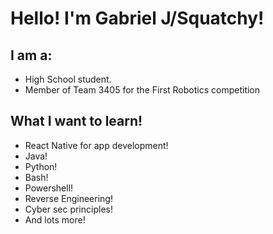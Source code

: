 # Hello! I'm Gabriel J/Squatchy!
## I am a: 
* High School student.
* Member of Team 3405 for the First Robotics competition

## What I want to learn!
* React Native for app development!
* Java!
* Python!
* Bash!
* Powershell!
* Reverse Engineering!
* Cyber sec principles!
* And lots more!
